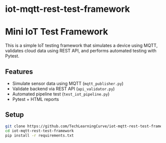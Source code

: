 # iot-mqtt-rest-test-framework
# Mini IoT Test Framework

This is a simple IoT testing framework that simulates a device using MQTT, validates cloud data using REST API, and performs automated testing with Pytest.

## Features
- Simulate sensor data using MQTT (`mqtt_publisher.py`)
- Validate backend via REST API (`api_validator.py`)
- Automated pipeline test (`test_iot_pipeline.py`)
- Pytest + HTML reports

## Setup

```bash
git clone https://github.com/TechLearningCurve/iot-mqtt-rest-test-framework.git
cd iot-mqtt-rest-test-framework
pip install -r requirements.txt
